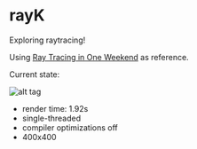 # rayK
Exploring raytracing!

Using [Ray Tracing in One Weekend](http://in1weekend.blogspot.com.au/2016/01/ray-tracing-in-one-weekend.html) as reference.

Current state:

![alt tag](https://cloud.githubusercontent.com/assets/6304331/25363006/df31763a-299a-11e7-9bff-4aca89ef5a45.png)

- render time:  1.92s<br>
- single-threaded<br>
- compiler optimizations off<br>
- 400x400<br>
